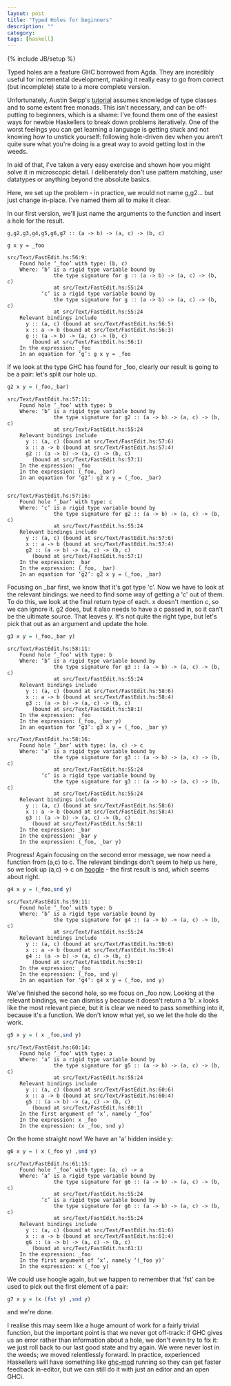 ```yaml
---
layout: post
title: "Typed Holes for beginners"
description: ""
category:
tags: [haskell]
---
```

{% include JB/setup %}

Typed holes are a feature GHC borrowed from Agda.
They are incredibly useful for incremental development, making it
really easy to go from correct (but incomplete) state to a more
complete version.

Unfortunately, Austin Seipp's
[tutorial](https://wiki.haskell.org/GHC/Typed_holes) assumes knowledge
of type classes and to some extent free monads. This isn't necessary,
and can be off-putting to beginners, which is a shame: I've found them
one of the easiest ways for newbie Haskellers to break down problems
iteratively. One of the worst feelings you can get learning a language
is getting stuck and not knowing how to unstick yourself: following
hole-driven dev when you aren't quite sure what you're doing is a
great way to avoid getting lost in the weeds.

In aid of that, I've taken a very easy exercise and shown how you
might solve it in microscopic detail. I deliberately don't use pattern
matching, user datatypes or anything beyond the absolute basics.

Here, we set up the problem - in practice, we would not name g,g2...
but just change in-place. I've named them all to make it clear.

In our first version, we'll just name the arguments to the function
and insert a hole for the result.

```
g,g2,g3,g4,g5,g6,g7 :: (a -> b) -> (a, c) -> (b, c)

g x y = _foo
```


```
src/Text/FastEdit.hs:56:9:
    Found hole ‘_foo’ with type: (b, c)
    Where: ‘b’ is a rigid type variable bound by
               the type signature for g :: (a -> b) -> (a, c) -> (b, c)
               at src/Text/FastEdit.hs:55:24
           ‘c’ is a rigid type variable bound by
               the type signature for g :: (a -> b) -> (a, c) -> (b, c)
               at src/Text/FastEdit.hs:55:24
    Relevant bindings include
      y :: (a, c) (bound at src/Text/FastEdit.hs:56:5)
      x :: a -> b (bound at src/Text/FastEdit.hs:56:3)
      g :: (a -> b) -> (a, c) -> (b, c)
        (bound at src/Text/FastEdit.hs:56:1)
    In the expression: _foo
    In an equation for ‘g’: g x y = _foo
```

If we look at the type GHC has found for _foo, clearly our result is
going to be a pair: let's split our hole up.


```haskell
g2 x y = (_foo,_bar)
```

```
src/Text/FastEdit.hs:57:11:
    Found hole ‘_foo’ with type: b
    Where: ‘b’ is a rigid type variable bound by
               the type signature for g2 :: (a -> b) -> (a, c) -> (b, c)
               at src/Text/FastEdit.hs:55:24
    Relevant bindings include
      y :: (a, c) (bound at src/Text/FastEdit.hs:57:6)
      x :: a -> b (bound at src/Text/FastEdit.hs:57:4)
      g2 :: (a -> b) -> (a, c) -> (b, c)
        (bound at src/Text/FastEdit.hs:57:1)
    In the expression: _foo
    In the expression: (_foo, _bar)
    In an equation for ‘g2’: g2 x y = (_foo, _bar)


src/Text/FastEdit.hs:57:16:
    Found hole ‘_bar’ with type: c
    Where: ‘c’ is a rigid type variable bound by
               the type signature for g2 :: (a -> b) -> (a, c) -> (b, c)
               at src/Text/FastEdit.hs:55:24
    Relevant bindings include
      y :: (a, c) (bound at src/Text/FastEdit.hs:57:6)
      x :: a -> b (bound at src/Text/FastEdit.hs:57:4)
      g2 :: (a -> b) -> (a, c) -> (b, c)
        (bound at src/Text/FastEdit.hs:57:1)
    In the expression: _bar
    In the expression: (_foo, _bar)
    In an equation for ‘g2’: g2 x y = (_foo, _bar)

```

Focusing on _bar first, we know that it's got type 'c'.
Now we have to look at the relevant bindings: we need to find some way
of getting a 'c' out of them. To do this, we look at the final return
type of each. x doesn't mention c, so we can ignore it. g2 does, but
it also needs to have a c passed in, so it can't be the ultimate
source. That leaves y. It's not quite the right type, but let's pick
that out as an argument and update the hole.

```haskell
g3 x y = (_foo,_bar y)
```


```
src/Text/FastEdit.hs:58:11:
    Found hole ‘_foo’ with type: b
    Where: ‘b’ is a rigid type variable bound by
               the type signature for g3 :: (a -> b) -> (a, c) -> (b, c)
               at src/Text/FastEdit.hs:55:24
    Relevant bindings include
      y :: (a, c) (bound at src/Text/FastEdit.hs:58:6)
      x :: a -> b (bound at src/Text/FastEdit.hs:58:4)
      g3 :: (a -> b) -> (a, c) -> (b, c)
        (bound at src/Text/FastEdit.hs:58:1)
    In the expression: _foo
    In the expression: (_foo, _bar y)
    In an equation for ‘g3’: g3 x y = (_foo, _bar y)

src/Text/FastEdit.hs:58:16:
    Found hole ‘_bar’ with type: (a, c) -> c
    Where: ‘a’ is a rigid type variable bound by
               the type signature for g3 :: (a -> b) -> (a, c) -> (b, c)
               at src/Text/FastEdit.hs:55:24
           ‘c’ is a rigid type variable bound by
               the type signature for g3 :: (a -> b) -> (a, c) -> (b, c)
               at src/Text/FastEdit.hs:55:24
    Relevant bindings include
      y :: (a, c) (bound at src/Text/FastEdit.hs:58:6)
      x :: a -> b (bound at src/Text/FastEdit.hs:58:4)
      g3 :: (a -> b) -> (a, c) -> (b, c)
        (bound at src/Text/FastEdit.hs:58:1)
    In the expression: _bar
    In the expression: _bar y
    In the expression: (_foo, _bar y)
```

Progress! Again focusing on the second error message, we now need a
function from (a,c) to c. The relevant bindings don't seem to help us
here, so we look up (a,c) -> c on
[hoogle](https://www.haskell.org/hoogle/) -  the first result is snd,
which seems about right.

```haskell
g4 x y = (_foo,snd y)
```

```
src/Text/FastEdit.hs:59:11:
    Found hole ‘_foo’ with type: b
    Where: ‘b’ is a rigid type variable bound by
               the type signature for g4 :: (a -> b) -> (a, c) -> (b, c)
               at src/Text/FastEdit.hs:55:24
    Relevant bindings include
      y :: (a, c) (bound at src/Text/FastEdit.hs:59:6)
      x :: a -> b (bound at src/Text/FastEdit.hs:59:4)
      g4 :: (a -> b) -> (a, c) -> (b, c)
        (bound at src/Text/FastEdit.hs:59:1)
    In the expression: _foo
    In the expression: (_foo, snd y)
    In an equation for ‘g4’: g4 x y = (_foo, snd y)
```

We've finished the second hole, so we focus on _foo now.
Looking at the relevant bindings, we can dismiss y because it doesn't
return a 'b'. x looks like the most relevant piece, but it is clear we
need to pass something into it, because it's a function. We don't know
what yet, so we let the hole do the work.

```haskell
g5 x y = ( x _foo,snd y)
```

```
src/Text/FastEdit.hs:60:14:
    Found hole ‘_foo’ with type: a
    Where: ‘a’ is a rigid type variable bound by
               the type signature for g5 :: (a -> b) -> (a, c) -> (b, c)
               at src/Text/FastEdit.hs:55:24
    Relevant bindings include
      y :: (a, c) (bound at src/Text/FastEdit.hs:60:6)
      x :: a -> b (bound at src/Text/FastEdit.hs:60:4)
      g5 :: (a -> b) -> (a, c) -> (b, c)
        (bound at src/Text/FastEdit.hs:60:1)
    In the first argument of ‘x’, namely ‘_foo’
    In the expression: x _foo
    In the expression: (x _foo, snd y)
```

On the home straight now! We have an 'a' hidden inside y:

```haskell
g6 x y = ( x (_foo y) ,snd y)
```


```
src/Text/FastEdit.hs:61:15:
    Found hole ‘_foo’ with type: (a, c) -> a
    Where: ‘a’ is a rigid type variable bound by
               the type signature for g6 :: (a -> b) -> (a, c) -> (b, c)
               at src/Text/FastEdit.hs:55:24
           ‘c’ is a rigid type variable bound by
               the type signature for g6 :: (a -> b) -> (a, c) -> (b, c)
               at src/Text/FastEdit.hs:55:24
    Relevant bindings include
      y :: (a, c) (bound at src/Text/FastEdit.hs:61:6)
      x :: a -> b (bound at src/Text/FastEdit.hs:61:4)
      g6 :: (a -> b) -> (a, c) -> (b, c)
        (bound at src/Text/FastEdit.hs:61:1)
    In the expression: _foo
    In the first argument of ‘x’, namely ‘(_foo y)’
    In the expression: x (_foo y)
```

We could use hoogle again, but we happen to remember that 'fst' can be
used to pick out the first element of a pair:


```haskell
g7 x y = (x (fst y) ,snd y)
```


and we're done.


I realise this may seem like a huge amount of work for a fairly
trivial function, but the important point is that we never got
off-track: if GHC gives us an error rather than information about a
hole, we don't even try to fix it: we just roll back to our last good
state and try again. We were never lost in the weeds; we moved
relentlessly forward. In practice, experienced Haskellers will have
something like [ghc-mod](http://www.mew.org/~kazu/proj/ghc-mod/en/)
running so they can get faster feedback in-editor, but we can still do
it with just an editor and an open GHCi.

